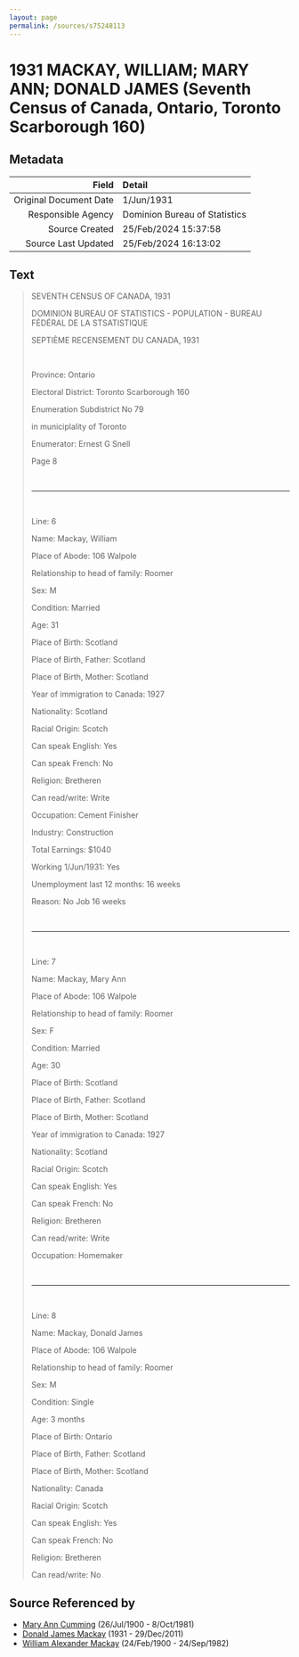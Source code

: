 ```yaml
---
layout: page
permalink: /sources/s75248113
---
```


# 1931 MACKAY, WILLIAM; MARY ANN; DONALD JAMES (Seventh Census of Canada, Ontario, Toronto Scarborough 160)

## Metadata

Field | Detail
---:|:---
Original Document Date | 1/Jun/1931
Responsible Agency | Dominion Bureau of Statistics
Source Created | 25/Feb/2024 15:37:58
Source Last Updated | 25/Feb/2024 16:13:02

## Text

> SEVENTH CENSUS OF CANADA, 1931
>
> DOMINION BUREAU OF STATISTICS - POPULATION - BUREAU FÉDÉRAL DE LA STSATISTIQUE
>
> SEPTIÈME RECENSEMENT DU CANADA, 1931
>
> <br/>
>
> Province: Ontario
>
> Electoral District: Toronto Scarborough 160
>
> Enumeration Subdistrict No 79
>
> in municiplality of Toronto
>
> Enumerator: Ernest G Snell
>
> Page 8
>
> <br/>
>
> ---
>
> <br/>
>
> Line: 6
>
> Name: Mackay, William
>
> Place of Abode: 106 Walpole
>
> Relationship to head of family: Roomer
>
> Sex: M
>
> Condition: Married
>
> Age: 31
>
> Place of Birth: Scotland
>
> Place of Birth, Father: Scotland
>
> Place of Birth, Mother: Scotland
>
> Year of immigration to Canada: 1927
>
> Nationality: Scotland
>
> Racial Origin: Scotch
>
> Can speak English: Yes
>
> Can speak French: No
>
> Religion: Bretheren
>
> Can read/write: Write
>
> Occupation: Cement Finisher
>
> Industry: Construction
>
> Total Earnings: $1040
>
> Working 1/Jun/1931: Yes
>
> Unemployment last 12 months: 16 weeks
>
> Reason: No Job 16 weeks
>
> <br/>
>
> ---
>
> <br/>
>
> Line: 7
>
> Name: Mackay, Mary Ann
>
> Place of Abode: 106 Walpole
>
> Relationship to head of family: Roomer
>
> Sex: F
>
> Condition: Married
>
> Age: 30
>
> Place of Birth: Scotland
>
> Place of Birth, Father: Scotland
>
> Place of Birth, Mother: Scotland
>
> Year of immigration to Canada: 1927
>
> Nationality: Scotland
>
> Racial Origin: Scotch
>
> Can speak English: Yes
>
> Can speak French: No
>
> Religion: Bretheren
>
> Can read/write: Write
>
> Occupation: Homemaker
>
> <br/>
>
> ---
>
> <br/>
>
> Line: 8
>
> Name: Mackay, Donald James
>
> Place of Abode: 106 Walpole
>
> Relationship to head of family: Roomer
>
> Sex: M
>
> Condition: Single
>
> Age: 3 months
>
> Place of Birth: Ontario
>
> Place of Birth, Father: Scotland
>
> Place of Birth, Mother: Scotland
>
> Nationality: Canada
>
> Racial Origin: Scotch
>
> Can speak English: Yes
>
> Can speak French: No
>
> Religion: Bretheren
>
> Can read/write: No
>

## Source Referenced by

* [Mary Ann Cumming](../people/@48241984@-mary-ann-cumming-b1900-7-26-d1981-10-8.md) (26/Jul/1900 - 8/Oct/1981)
* [Donald James Mackay](../people/@43065376@-donald-james-mackay-b1931-d2011-12-29.md) (1931 - 29/Dec/2011)
* [William Alexander Mackay](../people/@9383584@-william-alexander-mackay-b1900-2-24-d1982-9-24.md) (24/Feb/1900 - 24/Sep/1982)
